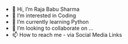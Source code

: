 - 👋 Hi, I’m Raja Babu Sharma
- 👀 I’m interested in Coding
- 🌱 I’m currently learning Python
- 💞️ I’m looking to collaborate on ...
- 📫 How to reach me - via Social Media Links

<!---
rajababusharma20/rajababusharma20 is a ✨ special ✨ repository because its `README.md` (this file) appears on your GitHub profile.
You can click the Preview link to take a look at your changes.
--->
